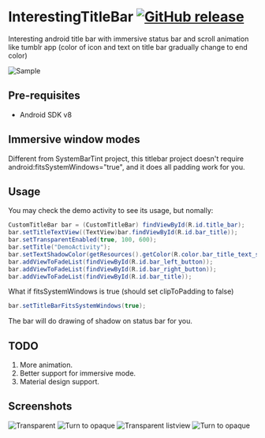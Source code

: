 # InterestingTitleBar [![GitHub release](https://img.shields.io/badge/sample%20apk-2.0.0alpha-brightgreen.svg?style=flat)](https://github.com/markzhai/InterestingTitleBar/releases/download/v0.9.0/sample-debug.apk)
Interesting android title bar with immersive status bar and scroll animation like tumblr app (color of icon and text on title bar gradually change to end color)

![Sample](art/recording.gif)

Pre-requisites
--------------

- Android SDK v8

Immersive window modes
-----------

Different from SystemBarTint project, this titlebar project doesn't require android:fitsSystemWindows="true", and it does all padding work for you.

Usage
-----
You may check the demo activity to see its usage, but nomally:

```java
CustomTitleBar bar = (CustomTitleBar) findViewById(R.id.title_bar);
bar.setTitleTextView((TextView)bar.findViewById(R.id.bar_title));
bar.setTransparentEnabled(true, 100, 600);
bar.setTitle("DemoActivity");
bar.setTextShadowColor(getResources().getColor(R.color.bar_title_text_shadow));
bar.addViewToFadeList(findViewById(R.id.bar_left_button));
bar.addViewToFadeList(findViewById(R.id.bar_right_button));
bar.addViewToFadeList(findViewById(R.id.bar_title));
```

What if fitsSystemWindows is true (should set clipToPadding to false)
```java
bar.setTitleBarFitsSystemWindows(true);
```
The bar will do drawing of shadow on status bar for you.

TODO
-----------
1. More animation.
2. Better support for immersive mode.
3. Material design support.

Screenshots
-----------

![Transparent](art/Z1_1.jpg "Browse local music file")
![Turn to opaque](art/Z1_2.jpg "Fullscreen music player")
![Transparent listview](art/Z1_3.jpg "Fullscreen music player")
![Turn to opaque](art/Z1_4.jpg "Fullscreen music player")
